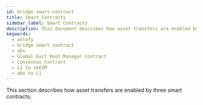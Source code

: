 ```yaml
---
id: bridge-smart-contract
title: Smart Contracts
sidebar_label: Smart Contracts
description: This document describes how asset transfers are enabled by Antofy Blockchain bridge smart contracts.
keywords:
  - antofy
  - bridge smart contract
  - abn
  - Global Exit Root Manager Contract
  - Consensus Contract
  - L1 to zkEVM
  - abn to L1
---
```


This section describes how asset transfers are enabled by three smart contracts; 
